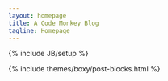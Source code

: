 ```yaml
---
layout: homepage
title: A Code Monkey Blog
tagline: Homepage
---
```

{% include JB/setup %}

{% include themes/boxy/post-blocks.html %}
